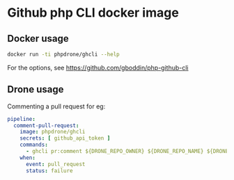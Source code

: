 # Github php CLI docker image

## Docker usage

```sh
docker run -ti phpdrone/ghcli --help
```

For the options, see https://github.com/gboddin/php-github-cli

## Drone usage

Commenting a pull request for eg: 

```yaml
pipeline:
  comment-pull-request:
    image: phpdrone/ghcli
    secrets: [ github_api_token ]
    commands:
      - ghcli pr:comment ${DRONE_REPO_OWNER} ${DRONE_REPO_NAME} ${DRONE_PULL_REQUEST} "Panda is not happy"
    when:
      event: pull_request
      status: failure
```
